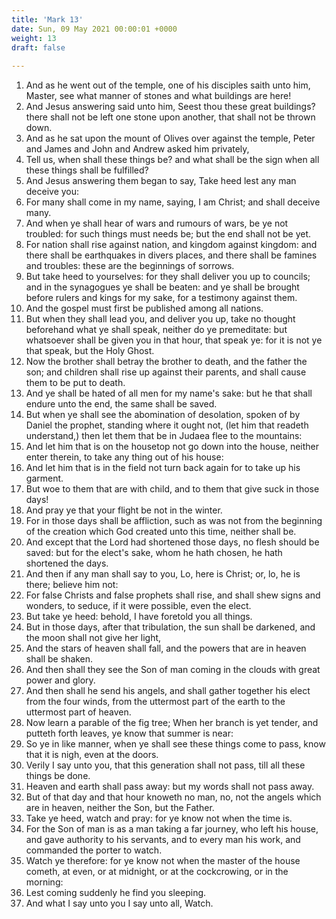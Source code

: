 ```yaml
---
title: 'Mark 13'
date: Sun, 09 May 2021 00:00:01 +0000
weight: 13
draft: false
  
---
```


1. And as he went out of the temple, one of his disciples saith unto him, Master, see what manner of stones and what buildings are here!
2. And Jesus answering said unto him, Seest thou these great buildings? there shall not be left one stone upon another, that shall not be thrown down.
3. And as he sat upon the mount of Olives over against the temple, Peter and James and John and Andrew asked him privately,
4. Tell us, when shall these things be? and what shall be the sign when all these things shall be fulfilled?
5. And Jesus answering them began to say, Take heed lest any man deceive you:
6. For many shall come in my name, saying, I am Christ; and shall deceive many.
7. And when ye shall hear of wars and rumours of wars, be ye not troubled: for such things must needs be; but the end shall not be yet.
8. For nation shall rise against nation, and kingdom against kingdom: and there shall be earthquakes in divers places, and there shall be famines and troubles: these are the beginnings of sorrows.
9. But take heed to yourselves: for they shall deliver you up to councils; and in the synagogues ye shall be beaten: and ye shall be brought before rulers and kings for my sake, for a testimony against them.
10. And the gospel must first be published among all nations.
11. But when they shall lead you, and deliver you up, take no thought beforehand what ye shall speak, neither do ye premeditate: but whatsoever shall be given you in that hour, that speak ye: for it is not ye that speak, but the Holy Ghost.
12. Now the brother shall betray the brother to death, and the father the son; and children shall rise up against their parents, and shall cause them to be put to death.
13. And ye shall be hated of all men for my name's sake: but he that shall endure unto the end, the same shall be saved.
14. But when ye shall see the abomination of desolation, spoken of by Daniel the prophet, standing where it ought not, (let him that readeth understand,) then let them that be in Judaea flee to the mountains:
15. And let him that is on the housetop not go down into the house, neither enter therein, to take any thing out of his house:
16. And let him that is in the field not turn back again for to take up his garment.
17. But woe to them that are with child, and to them that give suck in those days!
18. And pray ye that your flight be not in the winter.
19. For in those days shall be affliction, such as was not from the beginning of the creation which God created unto this time, neither shall be.
20. And except that the Lord had shortened those days, no flesh should be saved: but for the elect's sake, whom he hath chosen, he hath shortened the days.
21. And then if any man shall say to you, Lo, here is Christ; or, lo, he is there; believe him not:
22. For false Christs and false prophets shall rise, and shall shew signs and wonders, to seduce, if it were possible, even the elect.
23. But take ye heed: behold, I have foretold you all things.
24. But in those days, after that tribulation, the sun shall be darkened, and the moon shall not give her light,
25. And the stars of heaven shall fall, and the powers that are in heaven shall be shaken.
26. And then shall they see the Son of man coming in the clouds with great power and glory.
27. And then shall he send his angels, and shall gather together his elect from the four winds, from the uttermost part of the earth to the uttermost part of heaven.
28. Now learn a parable of the fig tree; When her branch is yet tender, and putteth forth leaves, ye know that summer is near:
29. So ye in like manner, when ye shall see these things come to pass, know that it is nigh, even at the doors.
30. Verily I say unto you, that this generation shall not pass, till all these things be done.
31. Heaven and earth shall pass away: but my words shall not pass away.
32. But of that day and that hour knoweth no man, no, not the angels which are in heaven, neither the Son, but the Father.
33. Take ye heed, watch and pray: for ye know not when the time is.
34. For the Son of man is as a man taking a far journey, who left his house, and gave authority to his servants, and to every man his work, and commanded the porter to watch.
35. Watch ye therefore: for ye know not when the master of the house cometh, at even, or at midnight, or at the cockcrowing, or in the morning:
36. Lest coming suddenly he find you sleeping.
37. And what I say unto you I say unto all, Watch.
